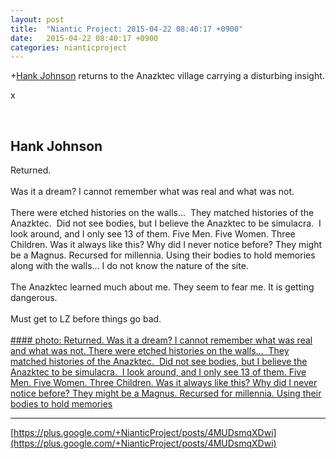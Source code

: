 ```yaml
---
layout: post
title:  "Niantic Project: 2015-04-22 08:40:17 +0900"
date:   2015-04-22 08:40:17 +0900
categories: nianticproject
---
```

+[Hank Johnson](https://plus.google.com/117792105926525258257 "") returns to the Anazktec village carrying a disturbing insight.

x<div class="shared"><br /><h2>Hank Johnson</h2>Returned.<br /><br />Was it a dream? I cannot remember what was real and what was not.<br /><br />There were etched histories on the walls...  They matched histories of the Anazktec.  Did not see bodies, but I believe the Anazktec to be simulacra.  I look around, and I only see 13 of them. Five Men. Five Women. Three Children. Was it always like this? Why did I never notice before? They might be a Magnus. Recursed for millennia. Using their bodies to hold memories along with the walls... I do not know the nature of the site.<br /><br />The Anazktec learned much about me. They seem to fear me. It is getting dangerous.<br /><br />Must get to LZ before things go bad.<br /><br /></div>
[#### photo: Returned.
Was it a dream? I cannot remember what was real and what was not.
There were etched histories on the walls...  They matched histories of the Anazktec.  Did not see bodies, but I believe the Anazktec to be simulacra.  I look around, and I only see 13 of them. Five Men. Five Women. Three Children. Was it always like this? Why did I never notice before? They might be a Magnus. Recursed for millennia. Using their bodies to hold memories](https://lh3.googleusercontent.com/-KpYfxwvRtso/VTbc7OQnkLI/AAAAAAAACm4/7xenFBBA-fk/w800-h530/Returned.jpg "")
- - -
[https://plus.google.com/+NianticProject/posts/4MUDsmqXDwi](https://plus.google.com/+NianticProject/posts/4MUDsmqXDwi)
